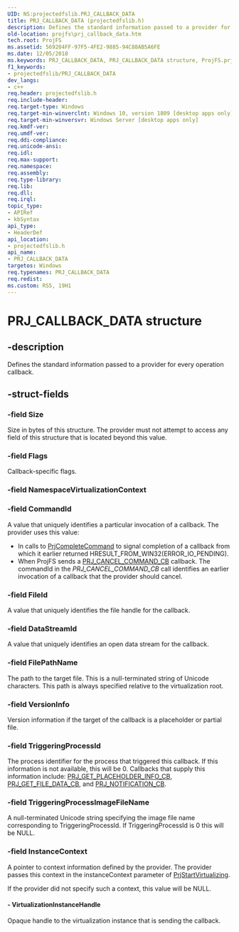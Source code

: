 ```yaml
---
UID: NS:projectedfslib.PRJ_CALLBACK_DATA
title: PRJ_CALLBACK_DATA (projectedfslib.h)
description: Defines the standard information passed to a provider for every operation callback.
old-location: projfs\prj_callback_data.htm
tech.root: ProjFS
ms.assetid: 569204FF-97F5-4FE2-9885-94C88AB5A6FE
ms.date: 12/05/2018
ms.keywords: PRJ_CALLBACK_DATA, PRJ_CALLBACK_DATA structure, ProjFS.prj_callback_data, projectedfslib/PRJ_CALLBACK_DATA
f1_keywords:
- projectedfslib/PRJ_CALLBACK_DATA
dev_langs:
- c++
req.header: projectedfslib.h
req.include-header: 
req.target-type: Windows
req.target-min-winverclnt: Windows 10, version 1809 [desktop apps only]
req.target-min-winversvr: Windows Server [desktop apps only]
req.kmdf-ver: 
req.umdf-ver: 
req.ddi-compliance: 
req.unicode-ansi: 
req.idl: 
req.max-support: 
req.namespace: 
req.assembly: 
req.type-library: 
req.lib: 
req.dll: 
req.irql: 
topic_type:
- APIRef
- kbSyntax
api_type:
- HeaderDef
api_location:
- projectedfslib.h
api_name:
- PRJ_CALLBACK_DATA
targetos: Windows
req.typenames: PRJ_CALLBACK_DATA
req.redist: 
ms.custom: RS5, 19H1
---
```


# PRJ_CALLBACK_DATA structure


## -description


Defines the standard information passed to a provider for every operation callback.


## -struct-fields




### -field Size

Size in bytes of this structure. The provider must not attempt to access any field of this structure that is located beyond this value.


### -field Flags

Callback-specific flags.


### -field NamespaceVirtualizationContext

 


### -field CommandId

A value that uniquely identifies a particular invocation of a callback. The provider uses this value: 


<ul>
<li>In calls to <a href="https://docs.microsoft.com/windows/desktop/api/projectedfslib/nf-projectedfslib-prjcompletecommand">PrjCompleteCommand</a> to signal completion of a callback from which it earlier returned HRESULT_FROM_WIN32(ERROR_IO_PENDING).</li>
<li>When ProjFS sends a <a href="https://docs.microsoft.com/windows/desktop/api/projectedfslib/nc-projectedfslib-prj_cancel_command_cb">PRJ_CANCEL_COMMAND_CB</a> callback. The commandId in the <i>PRJ_CANCEL_COMMAND_CB</i> call identifies an earlier invocation of a callback that the provider should cancel.</li>
</ul>

### -field FileId

A value that uniquely identifies the file handle for the callback.


### -field DataStreamId

A value that uniquely identifies an open data stream for the callback.


### -field FilePathName

The path to the target file. This is a null-terminated string of Unicode characters. This path is always specified relative to the virtualization root. 


### -field VersionInfo

Version information if the target of the callback is a placeholder or partial file.


### -field TriggeringProcessId

The process identifier for the process that triggered this callback. If this information is not available, this will be 0. Callbacks that supply this information include: <a href="https://docs.microsoft.com/windows/desktop/api/projectedfslib/nc-projectedfslib-prj_get_placeholder_info_cb">PRJ_GET_PLACEHOLDER_INFO_CB</a>, 
<a href="https://docs.microsoft.com/windows/desktop/api/projectedfslib/nc-projectedfslib-prj_get_file_data_cb">PRJ_GET_FILE_DATA_CB</a>, and 
<a href="https://docs.microsoft.com/windows/desktop/api/projectedfslib/nc-projectedfslib-prj_notification_cb">PRJ_NOTIFICATION_CB</a>.


### -field TriggeringProcessImageFileName

A null-terminated Unicode string specifying the image file name corresponding to TriggeringProcessId. If TriggeringProcessId is 0 this will be NULL.


### -field InstanceContext

A pointer to context information defined by the provider. The provider passes this context in the instanceContext parameter of <a href="https://docs.microsoft.com/windows/desktop/api/projectedfslib/nf-projectedfslib-prjstartvirtualizing">PrjStartVirtualizing</a>. 


If the provider did not specify such a context, this value will be NULL.


#### - VirtualizationInstanceHandle

Opaque handle to the virtualization instance that is sending the callback.

